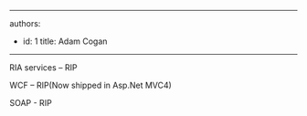 

---
authors:
  - id: 1
    title: Adam Cogan
---




<span class='intro'> <p class="MsoListParagraph" style="text-indent&#58;-0.25in;"><span lang="EN-AU">&#160; &#160; &#160;&#160;RIA services – RIP</span></p>

<p><span lang="EN-AU">WCF – RIP(Now shipped in Asp.Net MVC4)</span></p>

<p><span lang="EN-AU">SOAP - RIP</span></p>
 </span>




